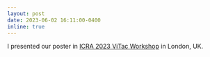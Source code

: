 ```yaml
---
layout: post
date: 2023-06-02 16:11:00-0400
inline: true
---
```

I presented our poster in [ICRA 2023 ViTac Workshop](https://shanluo.github.io/ViTacWorkshops/) in London, UK.

